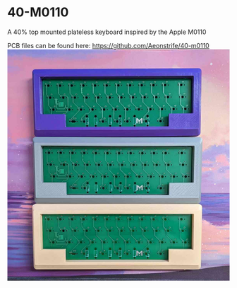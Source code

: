 # 40-M0110
A 40% top mounted plateless keyboard inspired by the Apple M0110

PCB files can be found here: https://github.com/Aeonstrife/40-m0110
![Photo1](Photo1.jpg?raw=true)
